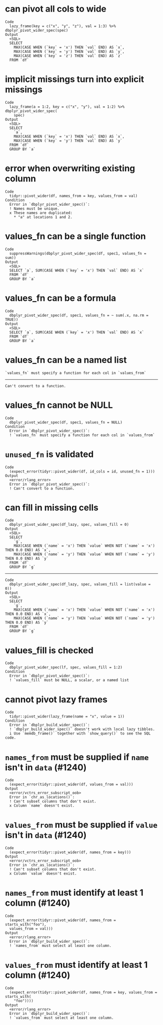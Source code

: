 # can pivot all cols to wide

    Code
      lazy_frame(key = c("x", "y", "z"), val = 1:3) %>% dbplyr_pivot_wider_spec(spec)
    Output
      <SQL>
      SELECT
        MAX(CASE WHEN (`key` = 'x') THEN `val` END) AS `x`,
        MAX(CASE WHEN (`key` = 'y') THEN `val` END) AS `y`,
        MAX(CASE WHEN (`key` = 'z') THEN `val` END) AS `z`
      FROM `df`

# implicit missings turn into explicit missings

    Code
      lazy_frame(a = 1:2, key = c("x", "y"), val = 1:2) %>% dbplyr_pivot_wider_spec(
        spec)
    Output
      <SQL>
      SELECT
        `a`,
        MAX(CASE WHEN (`key` = 'x') THEN `val` END) AS `x`,
        MAX(CASE WHEN (`key` = 'y') THEN `val` END) AS `y`
      FROM `df`
      GROUP BY `a`

# error when overwriting existing column

    Code
      tidyr::pivot_wider(df, names_from = key, values_from = val)
    Condition
      Error in `dbplyr_pivot_wider_spec()`:
      ! Names must be unique.
      x These names are duplicated:
        * "a" at locations 1 and 2.

# values_fn can be a single function

    Code
      suppressWarnings(dbplyr_pivot_wider_spec(df, spec1, values_fn = sum))
    Output
      <SQL>
      SELECT `a`, SUM(CASE WHEN (`key` = 'x') THEN `val` END) AS `x`
      FROM `df`
      GROUP BY `a`

# values_fn can be a formula

    Code
      dbplyr_pivot_wider_spec(df, spec1, values_fn = ~ sum(.x, na.rm = TRUE))
    Output
      <SQL>
      SELECT `a`, SUM(CASE WHEN (`key` = 'x') THEN `val` END) AS `x`
      FROM `df`
      GROUP BY `a`

# values_fn can be a named list

    `values_fn` must specify a function for each col in `values_from`

---

    Can't convert to a function.

# values_fn cannot be NULL

    Code
      dbplyr_pivot_wider_spec(df, spec1, values_fn = NULL)
    Condition
      Error in `dbplyr_pivot_wider_spec()`:
      ! `values_fn` must specify a function for each col in `values_from`

# `unused_fn` is validated

    Code
      (expect_error(tidyr::pivot_wider(df, id_cols = id, unused_fn = 1)))
    Output
      <error/rlang_error>
      Error in `dbplyr_pivot_wider_spec()`:
      ! Can't convert to a function.

# can fill in missing cells

    Code
      dbplyr_pivot_wider_spec(df_lazy, spec, values_fill = 0)
    Output
      <SQL>
      SELECT
        `g`,
        MAX(CASE WHEN (`name` = 'x') THEN `value` WHEN NOT (`name` = 'x') THEN 0.0 END) AS `x`,
        MAX(CASE WHEN (`name` = 'y') THEN `value` WHEN NOT (`name` = 'y') THEN 0.0 END) AS `y`
      FROM `df`
      GROUP BY `g`

---

    Code
      dbplyr_pivot_wider_spec(df_lazy, spec, values_fill = list(value = 0))
    Output
      <SQL>
      SELECT
        `g`,
        MAX(CASE WHEN (`name` = 'x') THEN `value` WHEN NOT (`name` = 'x') THEN 0.0 END) AS `x`,
        MAX(CASE WHEN (`name` = 'y') THEN `value` WHEN NOT (`name` = 'y') THEN 0.0 END) AS `y`
      FROM `df`
      GROUP BY `g`

# values_fill is checked

    Code
      dbplyr_pivot_wider_spec(lf, spec, values_fill = 1:2)
    Condition
      Error in `dbplyr_pivot_wider_spec()`:
      ! `values_fill` must be NULL, a scalar, or a named list

# cannot pivot lazy frames

    Code
      tidyr::pivot_wider(lazy_frame(name = "x", value = 1))
    Condition
      Error in `dbplyr_build_wider_spec()`:
      ! `dbplyr_build_wider_spec()` doesn't work with local lazy tibbles.
      i Use `memdb_frame()` together with `show_query()` to see the SQL code.

# `names_from` must be supplied if `name` isn't in `data` (#1240)

    Code
      (expect_error(tidyr::pivot_wider(df, values_from = val)))
    Output
      <error/vctrs_error_subscript_oob>
      Error in `chr_as_locations()`:
      ! Can't subset columns that don't exist.
      x Column `name` doesn't exist.

# `values_from` must be supplied if `value` isn't in `data` (#1240)

    Code
      (expect_error(tidyr::pivot_wider(df, names_from = key)))
    Output
      <error/vctrs_error_subscript_oob>
      Error in `chr_as_locations()`:
      ! Can't subset columns that don't exist.
      x Column `value` doesn't exist.

# `names_from` must identify at least 1 column (#1240)

    Code
      (expect_error(tidyr::pivot_wider(df, names_from = starts_with("foo"),
      values_from = val)))
    Output
      <error/rlang_error>
      Error in `dbplyr_build_wider_spec()`:
      ! `names_from` must select at least one column.

# `values_from` must identify at least 1 column (#1240)

    Code
      (expect_error(tidyr::pivot_wider(df, names_from = key, values_from = starts_with(
        "foo"))))
    Output
      <error/rlang_error>
      Error in `dbplyr_build_wider_spec()`:
      ! `values_from` must select at least one column.

